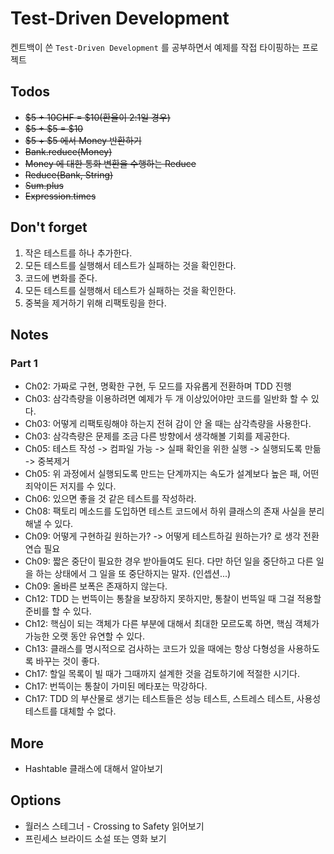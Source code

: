 # Test-Driven Development

켄트백이 쓴 `Test-Driven Development` 를 공부하면서 예제를 작접 타이핑하는 프로젝트


## Todos
- ~~$5 + 10CHF = $10(환율이 2:1일 경우)~~
- ~~$5 + $5 = $10~~
- ~~$5 + $5 에서 Money 반환하기~~
- ~~Bank.reduce(Money)~~
- ~~Money 에 대한 통화 변환을 수행하는 Reduce~~
- ~~Reduce(Bank, String)~~
- ~~Sum.plus~~
- ~~Expression.times~~

## Don't forget
1. 작은 테스트를 하나 추가한다.
1. 모든 테스트를 실행해서 테스트가 실패하는 것을 확인한다.
1. 코드에 변화를 준다.
1. 모든 테스트를 실행해서 테스트가 실패하는 것을 확인한다.
1. 중복을 제거하기 위해 리팩토링을 한다.

## Notes
### Part 1
- Ch02: 가짜로 구현, 명확한 구현, 두 모드를 자유롭게 전환하며 TDD 진행
- Ch03: 삼각측량을 이용하려면 예제가 두 개 이상있어야만 코드를 일반화 할 수 있다.
- Ch03: 어떻게 리팩토링해야 하는지 전혀 감이 안 올 때는 삼각측량을 사용한다.
- Ch03: 삼각측량은 문제를 조금 다른 방향에서 생각해볼 기회를 제공한다.
- Ch05: 테스트 작성 -> 컴파일 가능 -> 실패 확인을 위한 실행 -> 실행되도록 만듦 -> 중복제거
- Ch05: 위 과정에서 실행되도록 만드는 단계까지는 속도가 설계보다 높은 패, 어떤 죄악이든 저지를 수 있다.
- Ch06: 있으면 좋을 것 같은 테스트를 작성하라.
- Ch08: 팩토리 메소드를 도입하면 테스트 코드에서 하위 클래스의 존재 사실을 분리해낼 수 있다.
- Ch09: 어떻게 구현하길 원하는가? -> 어떻게 테스트하길 원하는가? 로 생각 전환 연습 필요
- Ch09: 짧은 중단이 필요한 경우 받아들여도 된다. 다만 하던 일을 중단하고 다른 일을 하는 상태에서 그 일을 또 중단하지는 말자. (인셉션...)
- Ch09: 올바른 보폭은 존재하지 않는다.
- Ch12: TDD 는 번뜩이는 통찰을 보장하지 못하지만, 통찰이 번뜩일 때 그걸 적용할 준비를 할 수 있다.
- Ch12: 핵심이 되는 객체가 다른 부분에 대해서 최대한 모르도록 하면, 핵심 객체가 가능한 오랫 동안 유연할 수 있다.
- Ch13: 클래스를 명시적으로 검사하는 코드가 있을 때에는 항상 다형성을 사용하도록 바꾸는 것이 좋다.
- Ch17: 할일 목록이 빌 때가 그때까지 설계한 것을 검토하기에 적절한 시기다.
- Ch17: 번뜩이는 통찰이 가미된 메타포는 막강하다.
- Ch17: TDD 의 부산물로 생기는 테스트들은 성능 테스트, 스트레스 테스트, 사용성 테스트를 대체할 수 없다.


## More
- Hashtable 클래스에 대해서 알아보기

## Options
- 월러스 스테그너 - Crossing to Safety 읽어보기
- 프린세스 브라이드 소설 또는 영화 보기
